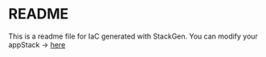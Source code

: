 # README
This is a readme file for IaC generated with StackGen.
You can modify your appStack -> [here](http://main.dev.stackgen.com/appstacks/48dd5eb4-6113-4ef7-ae83-ebceae7a671b)
